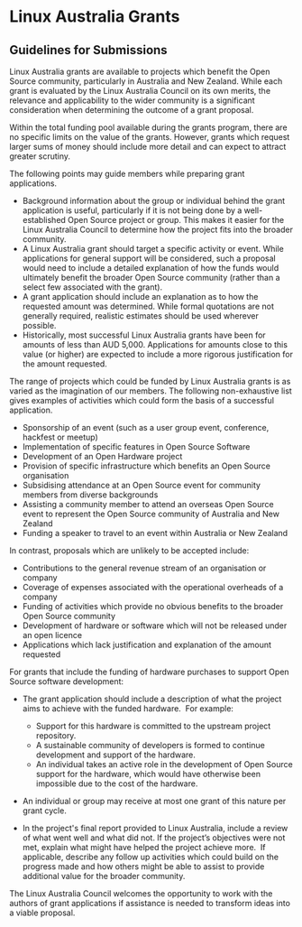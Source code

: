 # Linux Australia Grants

## Guidelines for Submissions

Linux Australia grants are available to projects which benefit the Open Source community, particularly in Australia and New Zealand. While each grant is evaluated by the Linux Australia Council on its own merits, the relevance and applicability to the wider community is a significant consideration when determining the outcome of a grant proposal.

Within the total funding pool available during the grants program, there are no specific limits on the value of the grants. However, grants which request larger sums of money should include more detail and can expect to attract greater scrutiny.

The following points may guide members while preparing grant applications.

* Background information about the group or individual behind the grant application is useful, particularly if it is not being done by a well-established Open Source project or group. This makes it easier for the Linux Australia Council to determine how the project fits into the broader community.
* A Linux Australia grant should target a specific activity or event. While applications for general support will be considered, such a proposal would need to include a detailed explanation of how the funds would ultimately benefit the broader Open Source community (rather than a select few associated with the grant).
* A grant application should include an explanation as to how the requested amount was determined. While formal quotations are not generally required, realistic estimates should be used wherever possible.
* Historically, most successful Linux Australia grants have been for amounts of less than AUD 5,000. Applications for amounts close to this value (or higher) are expected to include a more rigorous justification for the amount requested.

The range of projects which could be funded by Linux Australia grants is as varied as the imagination of our members. The following non-exhaustive list gives examples of activities which could form the basis of a successful application.

* Sponsorship of an event (such as a user group event, conference, hackfest or meetup)
* Implementation of specific features in Open Source Software
* Development of an Open Hardware project
* Provision of specific infrastructure which benefits an Open Source organisation
* Subsidising attendance at an Open Source event for community members from diverse backgrounds
* Assisting a community member to attend an overseas Open Source event to represent the Open Source community of Australia and New Zealand
* Funding a speaker to travel to an event within Australia or New Zealand

In contrast, proposals which are unlikely to be accepted include:

* Contributions to the general revenue stream of an organisation or company
* Coverage of expenses associated with the operational overheads of a company
* Funding of activities which provide no obvious benefits to the broader Open Source community
* Development of hardware or software which will not be released under an open licence
* Applications which lack justification and explanation of the amount requested

For grants that include the funding of hardware purchases to support Open Source software development:

* The grant application should include a description of what the project aims to achieve with the funded hardware.  For example:
    - Support for this hardware is committed to the upstream project repository.
    - A sustainable community of developers is formed to continue development and support of the hardware.
    - An individual takes an active role in the development of Open Source support for the hardware, which would have otherwise been impossible due to the cost of the hardware.

* An individual or group may receive at most one grant of this nature per grant cycle.

* In the project's final report provided to Linux Australia, include a review of what went well and what did not. If the project’s objectives were not met, explain what might have helped the project achieve more.  If applicable, describe any follow up activities which could build on the progress made and how others might be able to assist to provide additional value for the broader community.

The Linux Australia Council welcomes the opportunity to work with the authors of grant applications if assistance is needed to transform ideas into a viable proposal.
